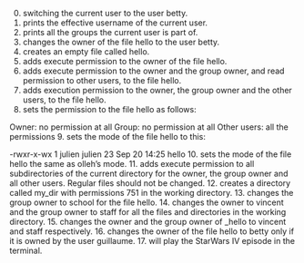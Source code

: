 0. switching the current user to the user betty.
1. prints the effective username of the current user.
2. prints all the groups the current user is part of.
3. changes the owner of the file hello to the user betty.
4. creates an empty file called hello.
5. adds execute permission to the owner of the file hello.
6. adds execute permission to the owner and the group owner, and read permission to other users, to the file hello.
7. adds execution permission to the owner, the group owner and the other users, to the file hello.
8. sets the permission to the file hello as follows:

Owner: no permission at all
Group: no permission at all
Other users: all the permissions
9. sets the mode of the file hello to this:

-rwxr-x-wx 1 julien julien 23 Sep 20 14:25 hello
10.  sets the mode of the file hello the same as olleh’s mode.
11. adds execute permission to all subdirectories of the current directory for the owner, the group owner and all other users. Regular files should not be changed.
12. creates a directory called my_dir with permissions 751 in the working directory.
13. changes the group owner to school for the file hello.
14. changes the owner to vincent and the group owner to staff for all the files and directories in the working directory.
15. changes the owner and the group owner of _hello to vincent and staff respectively.
16. changes the owner of the file hello to betty only if it is owned by the user guillaume.
17. will play the StarWars IV episode in the terminal.
